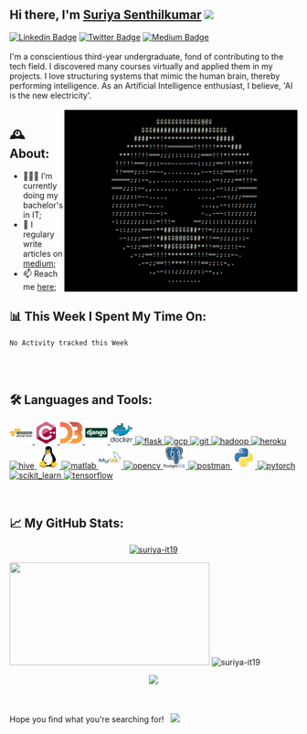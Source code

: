 ## Hi there, I'm <a href="https://linkedin.com/in/suriya-ks" target="_blank">Suriya Senthilkumar</a> <img src="https://media.giphy.com/media/hvRJCLFzcasrR4ia7z/giphy.gif" width="25px">

[![Linkedin Badge](https://img.shields.io/badge/-LinkedIn-0e76a8?style=flat-square&logo=Linkedin&logoColor=white)](https://linkedin.com/in/suriya-ks)
[![Twitter Badge](https://img.shields.io/badge/-Twitter-00acee?style=flat-square&logo=Twitter&logoColor=white)](https://twitter.com/suriyajr3)
[![Medium Badge](https://img.shields.io/badge/medium-%2312100E.svg?&style=for-square&logo=medium&logoColor=white)](https://medium.com/@suriya-ks)
<br /> <br />
I'm a conscientious third-year undergraduate, fond of contributing to the tech field. I discovered many courses virtually and applied them in my projects. I love structuring systems that mimic the human brain, thereby performing intelligence. As an Artificial Intelligence enthusiast, I believe, 'AI is the new electricity'.
<br /> <br />
<img align="right" alt="GIF" src="https://github.com/suriya-it19/suriya-it19/blob/main/tumblr_n3xetmlDS41qav3uso1_500.gif" width="408" height="318" />

## 🕰 **About:**
- 👨🏻‍💻 I’m currently doing my bachelor's in IT;
- 📝 I regulary write articles on [medium](https://medium.com/@suriya-ks);
- 📫 Reach me [here](suriya.it19@bitsathy.ac.in);

## 📊 **This Week I Spent My Time On:**
<!--START_SECTION:waka-->
```text
No Activity tracked this Week
```
<!--END_SECTION:waka-->

<br /><br />
## 🛠 **Languages and Tools:**
<p align="left"> <a href="https://aws.amazon.com" target="_blank"> <img src="https://raw.githubusercontent.com/devicons/devicon/master/icons/amazonwebservices/amazonwebservices-original-wordmark.svg" alt="aws" width="40" height="40"/> </a> <a href="https://www.w3schools.com/cpp/" target="_blank"> <img src="https://raw.githubusercontent.com/devicons/devicon/master/icons/cplusplus/cplusplus-original.svg" alt="cplusplus" width="40" height="40"/> </a> <a href="https://d3js.org/" target="_blank"> <img src="https://raw.githubusercontent.com/devicons/devicon/master/icons/d3js/d3js-original.svg" alt="d3js" width="40" height="40"/> </a> <a href="https://www.djangoproject.com/" target="_blank"> <img src="https://raw.githubusercontent.com/devicons/devicon/master/icons/django/django-original.svg" alt="django" width="40" height="40"/> </a> <a href="https://www.docker.com/" target="_blank"> <img src="https://raw.githubusercontent.com/devicons/devicon/master/icons/docker/docker-original-wordmark.svg" alt="docker" width="40" height="40"/> </a> <a href="https://flask.palletsprojects.com/" target="_blank"> <img src="https://www.vectorlogo.zone/logos/pocoo_flask/pocoo_flask-icon.svg" alt="flask" width="40" height="40"/> </a> <a href="https://cloud.google.com" target="_blank"> <img src="https://www.vectorlogo.zone/logos/google_cloud/google_cloud-icon.svg" alt="gcp" width="40" height="40"/> </a> <a href="https://git-scm.com/" target="_blank"> <img src="https://www.vectorlogo.zone/logos/git-scm/git-scm-icon.svg" alt="git" width="40" height="40"/> </a> <a href="https://hadoop.apache.org/" target="_blank"> <img src="https://www.vectorlogo.zone/logos/apache_hadoop/apache_hadoop-icon.svg" alt="hadoop" width="40" height="40"/> </a> <a href="https://heroku.com" target="_blank"> <img src="https://www.vectorlogo.zone/logos/heroku/heroku-icon.svg" alt="heroku" width="40" height="40"/> </a> <a href="https://hive.apache.org/" target="_blank"> <img src="https://www.vectorlogo.zone/logos/apache_hive/apache_hive-icon.svg" alt="hive" width="40" height="40"/> </a> <a href="https://www.linux.org/" target="_blank"> <img src="https://raw.githubusercontent.com/devicons/devicon/master/icons/linux/linux-original.svg" alt="linux" width="40" height="40"/> </a> <a href="https://www.mathworks.com/" target="_blank"> <img src="https://upload.wikimedia.org/wikipedia/commons/2/21/Matlab_Logo.png" alt="matlab" width="40" height="40"/> </a> <a href="https://www.mysql.com/" target="_blank"> <img src="https://raw.githubusercontent.com/devicons/devicon/master/icons/mysql/mysql-original-wordmark.svg" alt="mysql" width="40" height="40"/> </a> <a href="https://opencv.org/" target="_blank"> <img src="https://www.vectorlogo.zone/logos/opencv/opencv-icon.svg" alt="opencv" width="40" height="40"/> </a> <a href="https://www.postgresql.org" target="_blank"> <img src="https://raw.githubusercontent.com/devicons/devicon/master/icons/postgresql/postgresql-original-wordmark.svg" alt="postgresql" width="40" height="40"/> </a> <a href="https://postman.com" target="_blank"> <img src="https://www.vectorlogo.zone/logos/getpostman/getpostman-icon.svg" alt="postman" width="40" height="40"/> </a> <a href="https://www.python.org" target="_blank"> <img src="https://raw.githubusercontent.com/devicons/devicon/master/icons/python/python-original.svg" alt="python" width="40" height="40"/> </a> <a href="https://pytorch.org/" target="_blank"> <img src="https://www.vectorlogo.zone/logos/pytorch/pytorch-icon.svg" alt="pytorch" width="40" height="40"/> </a> <a href="https://scikit-learn.org/" target="_blank"> <img src="https://upload.wikimedia.org/wikipedia/commons/0/05/Scikit_learn_logo_small.svg" alt="scikit_learn" width="40" height="40"/> </a> <a href="https://www.tensorflow.org" target="_blank"> <img src="https://www.vectorlogo.zone/logos/tensorflow/tensorflow-icon.svg" alt="tensorflow" width="40" height="40"/> </a> </p>
<br />

## 📈 **My GitHub Stats:**

<p align="center">
  <a href="https://github.com/ryo-ma/github-profile-trophy"><img src="https://github-profile-trophy.vercel.app/?username=suriya-it19" alt="suriya-it19" /></a>
</p>
<p>
  <img height="180em" width="350" src="https://github-readme-stats.vercel.app/api?username=suriya-it19&show_icons=true&hide_border=true&&count_private=true&include_all_commits=true" />
  <img height="180em" width="350" src="https://github-readme-streak-stats.herokuapp.com/?user=suriya-it19&" alt="suriya-it19" />
</p>
<p align="center">
  <img src="https://github-readme-stats.vercel.app/api/top-langs/?username=suriya-it19&exclude_repo=KNN-Image-Classification&show_icons=true&hide_border=true&layout=compact&langs_count=8"/>
</p>

<br /> <br />
Hope you find what you're searching for! &nbsp; ![](https://visitor-badge.glitch.me/badge?page_id=Gapur.Gapur)
